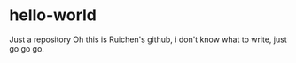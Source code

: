# hello-world
Just a repository
Oh this is Ruichen's github, i don't know what to write, just go go go.
